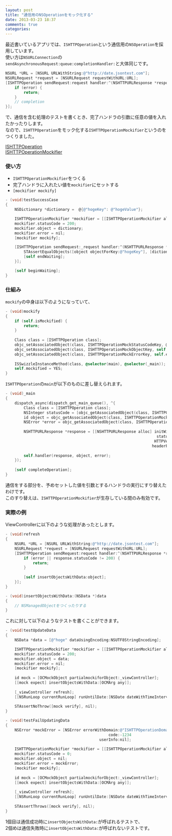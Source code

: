```yaml
---
layout: post
title: "通信用のNSOperationをモック化する"
date: 2013-03-23 18:37
comments: true
categories: 
---
```


最近書いているアプリでは、`ISHTTPOperation`という通信用の`NSOperation`を採用しています。  
使い方は`NSURLConnection`の`sendAsynchronousRequest:queue:completionHandler:`と大体同じです。

```objectivec
NSURL *URL = [NSURL URLWithString:@"http://date.jsontest.com"];
NSURLRequest *request = [NSURLRequest requestWithURL:URL];
[ISHTTPOperation sendRequest:request handler:^(NSHTTPURLResponse *response, id object, NSError *error) {
    if (error) {
        return;
    }
    // completion
}];
```

で、通信を含む処理のテストを書くとき、完了ハンドラの引数に任意の値を入れたかったりします。  
なので、`ISHTTPOperation`をモック化する`ISHTTPOperationMockifier`というのをつくりました。

[ISHTTPOperation](https://github.com/ishkawa/ISHTTPOperation)  
[ISHTTPOperationMockifier](https://github.com/ishkawa/ISHTTPOperationMockifier)

### 使い方

- `ISHTTPOperationMockifier`をつくる
- 完了ハンドラに入れたい値を`mockifier`にセットする
- `[mockifier mockify]`

```objectivec
- (void)testSuccessCase
{
    NSDictionary *dictionary =  @{@"hogeKey": @"hogeValue"};

    ISHTTPOperationMockifier *mockifier = [[ISHTTPOperationMockifier alloc] init];
    mockifier.statusCode = 200;
    mockifier.object = dictionary;
    mockifier.error = nil;
    [mockifier mockify];

    [ISHTTPOperation sendRequest:_request handler:^(NSHTTPURLResponse *response, id object, NSError *error) {
        STAssertEqualObjects([object objectForKey:@"hogeKey"], [dictionary objectForKey:@"hogeKey"], nil);
        [self endWaiting];
    }];

    [self beginWaiting];
}
```

### 仕組み

`mockify`の中身は以下のようになっていて、
```objectivec
- (void)mockify
{
    if (self.isMockified) {
        return;
    }
    
    Class class = [ISHTTPOperation class];
    objc_setAssociatedObject(class, ISHTTPOperationMockStatusCodeKey, @(self.statusCode), OBJC_ASSOCIATION_RETAIN);
    objc_setAssociatedObject(class, ISHTTPOperationMockObjectKey, self.object, OBJC_ASSOCIATION_RETAIN);
    objc_setAssociatedObject(class, ISHTTPOperationMockErrorKey, self.error, OBJC_ASSOCIATION_RETAIN);
    
    ISSwizzleInstanceMethod(class, @selector(main), @selector(_main));
    self.mockified = YES;
}
```

`ISHTTPOperation`の`main`が以下のものに差し替えられます。

```objectivec
- (void)_main
{
    dispatch_async(dispatch_get_main_queue(), ^{
        Class class = [ISHTTPOperation class];
        NSInteger statusCode = [objc_getAssociatedObject(class, ISHTTPOperationMockStatusCodeKey) integerValue];
        id object = objc_getAssociatedObject(class, ISHTTPOperationMockObjectKey);
        NSError *error = objc_getAssociatedObject(class, ISHTTPOperationMockErrorKey);
        
        NSHTTPURLResponse *response = [[NSHTTPURLResponse alloc] initWithURL:self.request.URL
                                                                  statusCode:statusCode
                                                                 HTTPVersion:@"1.1"
                                                                headerFields:nil];
        
        self.handler(response, object, error);
    });
    
    [self completeOperation];
}
```

通信をする部分を、予めセットした値を引数とするハンドラの実行にすり替えたわけです。  
このすり替えは、`ISHTTPOperationMockifier`が生存している間のみ有効です。


### 実際の例

ViewControllerに以下のような処理があったとします。

```objectivec
- (void)refresh
{
    NSURL *URL = [NSURL URLWithString:@"http://date.jsontest.com"];
    NSURLRequest *request = [NSURLRequest requestWithURL:URL];
    [ISHTTPOperation sendRequest:request handler:^(NSHTTPURLResponse *response, id object, NSError *error) {
        if (error || response.statusCode != 200) {
            return;
        }
        
        [self insertObjectsWithData:object];
    }];
}

- (void)insertObjectsWithData:(NSData *)data
{
    // NSManagedObjectをつくったりする
}
```

これに対して以下のようなテストを書くことができます。

```objectivec
- (void)testUpdateData
{
    NSData *data = [@"hoge" dataUsingEncoding:NSUTF8StringEncoding];

    ISHTTPOperationMockifier *mockifier = [[ISHTTPOperationMockifier alloc] init];
    mockifier.statusCode = 200;
    mockifier.object = data;
    mockifier.error = nil;
    [mockifier mockify];
    
    id mock = [OCMockObject partialmockiforObject:_viewController];
    [[mock expect] insertObjectsWithData:[OCMArg any]];
    
    [_viewController refresh];
    [[NSRunLoop currentRunLoop] runUntilDate:[NSDate dateWithTimeIntervalSinceNow:.1]];
    
    STAssertNoThrow([mock verify], nil);
}

- (void)testFailUpdatingData
{
    NSError *mockError = [NSError errorWithDomain:@"ISHTTPOperationDomain"
                                             code:-1234
                                         userInfo:nil];
    
    ISHTTPOperationMockifier *mockifier = [[ISHTTPOperationMockifier alloc] init];
    mockifier.statusCode = 0;
    mockifier.object = nil;
    mockifier.error = mockError;
    [mockifier mockify];
    
    id mock = [OCMockObject partialmockiforObject:_viewController];
    [[mock expect] insertObjectsWithData:[OCMArg any]];
    
    [_viewController refresh];
    [[NSRunLoop currentRunLoop] runUntilDate:[NSDate dateWithTimeIntervalSinceNow:.1]];
    
    STAssertThrows([mock verify], nil);
}
```

1個目は通信成功時に`insertObjectsWithData:`が呼ばれるテストで、  
2個めは通信失敗時に`insertObjectsWithData:`が呼ばれないテストです。

